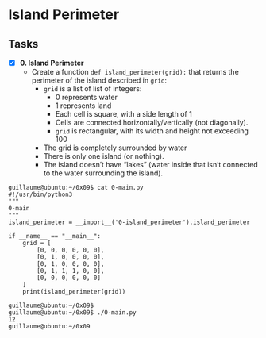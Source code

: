 # Island Perimeter

## Tasks

+ [x] **0. Island Perimeter**
  + Create a function `def island_perimeter(grid):` that returns the perimeter of the island described in `grid`:
    + `grid` is a list of list of integers:
      + 0 represents water
      + 1 represents land
      + Each cell is square, with a side length of 1
      + Cells are connected horizontally/vertically (not diagonally).
      + `grid` is rectangular, with its width and height not exceeding 100
    + The grid is completely surrounded by water
    + There is only one island (or nothing).
    + The island doesn’t have “lakes” (water inside that isn’t connected to the water surrounding the island).


```
guillaume@ubuntu:~/0x09$ cat 0-main.py
#!/usr/bin/python3
"""
0-main
"""
island_perimeter = __import__('0-island_perimeter').island_perimeter

if __name__ == "__main__":
    grid = [
        [0, 0, 0, 0, 0, 0],
        [0, 1, 0, 0, 0, 0],
        [0, 1, 0, 0, 0, 0],
        [0, 1, 1, 1, 0, 0],
        [0, 0, 0, 0, 0, 0]
    ]
    print(island_perimeter(grid))

guillaume@ubuntu:~/0x09$ 
guillaume@ubuntu:~/0x09$ ./0-main.py
12
guillaume@ubuntu:~/0x09
```